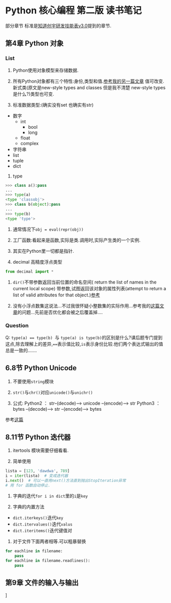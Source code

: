 # Python 核心编程 第二版 读书笔记

部分章节 标准是[知道创宇研发技能表v3.0](http://blog.knownsec.com/Knownsec_RD_Checklist/)提到的章节.

## 第4章 Python 对象

### List

1. Python使用对象模型来存储数据.

1. 所有Python对象都有三个特性:身份,类型和值.[参考我的另一篇文章](http://abirdcfly.github.io/2016/04/06/Python-Mutation/#扩展)
值可改变.新式类(原文是new-style types and classes 但是我不清楚 new-style types是什么?)类型也可变.

1. 标准数据类型:(确实没有set 也确实有str)
- 数字
    - int
        - bool
        - long
    - float
    - complex
- 字符串
- list
- tuple
- dict


1.  type
```python
>>> class a():pass
...
>>> type(a)
<type 'classobj'>
>>> class b(object):pass
...
>>> type(b)
<type 'type'>
```

1. 通常情况下`obj = eval(repr(obj))`

1. 工厂函数:看起来是函数,实际是类.调用时,实际产生类的一个实例.

1. 其实在Python里一切都是指针.

1. decimal 高精度浮点类型
```python
from decimal import *
```
1. `dir()`不带参数返回当前位置的命名空间( return the list of names in the current local scope) 带参数,试图返回该对象的属性列表(attempt to return a list of valid attributes for that object.)[参考](https://docs.python.org/2/library/functions.html#dir)

1. 没有小浮点数集这说法...不过我很怀疑小整数集的实际作用...参考我的[这篇文章](http://abirdcfly.github.io/2016/04/07/pytthon-q/)的问题...先前是否优化都会被之后覆盖掉....

### Question
Q:  `type(a) == type(b) `与 `type(a) is type(b)`的区别是什么?课后题专门提到这点,除去理解上的差异,`==`表示值比较,`is`表示身份比较.他们两个表达式输出的值总是一致的.......


## 6.8节 Python Unicode

1. 不要使用`string`模块

1. `str()`与`chr()`对应`unicode()`与`unichr()`

1. 公式:
    Python2 ： str–(decode)–> unicode –(encode)–> str
    Python3 ： bytes –(decode)–> str –(encode)–> bytes

参考[这篇](http://abirdcfly.github.io/2016/04/08/python-encode-decode/)

## 8.11节 Python 迭代器

1. itertools 模块需要仔细看看.

1. 简单使用
```python
lista = [123, 'dawdwa', 789]
i = iter(lista)  # 变成迭代器
i.next()  # 可以一直用next()方法直到抛出StopIteration异常
# 用 for 函数自动停止.
```
1. 字典的迭代`for i in dict`里的`i`是`key`

1. 字典的内置方法
- `dict.iterkeys()`迭代`key`
- `dict.itervalues()`迭代`valus`
- `dict.iteritems()`迭代键值对

1. 对于文件下面两者相等.可以粗暴替换
```python
for eachline in filename:
    pass
for eachline in filename.readlines():
    pass
```
## 第9章 文件的输入与输出
]
